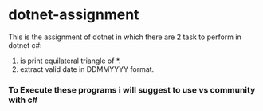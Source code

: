 # dotnet-assignment
This is the assignment of dotnet in which there are 2 task to perform in dotnet c#:
1. is print equilateral triangle of *.
2. extract valid date in DDMMYYYY format.

### To Execute these programs i will suggest to use vs community with c#
